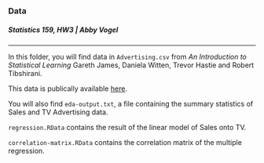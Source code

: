 ### Data
##### Statistics 159, HW3 | Abby Vogel

 --- 

In this folder, you will find data in `Advertising.csv` from *An Introduction to Statistical Learning* Gareth James, Daniela Witten, Trevor Hastie and Robert Tibshirani.

This data is publically available [here](http://www-bcf.usc.edu/~gareth/ISL/Advertising.csv).

You will also find `eda-output.txt`, a file containing the summary statistics of Sales and TV Advertising data. 

`regression.RData` contains the result of the linear model of Sales onto TV. 

`correlation-matrix.RData` contains the correlation matrix of the multiple regression. 
